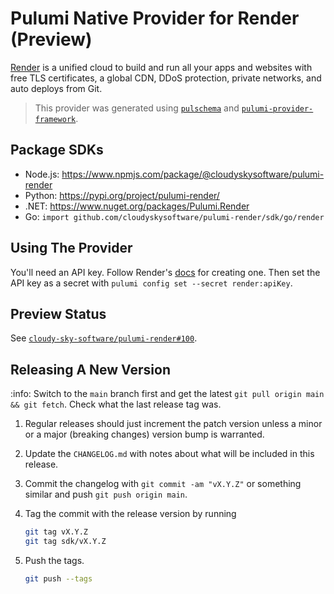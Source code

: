 # Pulumi Native Provider for Render (Preview)

[Render](https://render.com/) is a unified cloud to build and run all your apps and websites with free TLS certificates, a global CDN, DDoS protection, private networks, and auto deploys from Git.

> This provider was generated using [`pulschema`](https://github.com/cloudy-sky-software/pulschema) and [`pulumi-provider-framework`](https://github.com/cloudy-sky-software/pulumi-provider-framework).

## Package SDKs

- Node.js: https://www.npmjs.com/package/@cloudyskysoftware/pulumi-render
- Python: https://pypi.org/project/pulumi-render/
- .NET: https://www.nuget.org/packages/Pulumi.Render
- Go: `import github.com/cloudyskysoftware/pulumi-render/sdk/go/render`

## Using The Provider

You'll need an API key. Follow Render's [docs](https://render.com/docs/api#getting-started) for creating one.
Then set the API key as a secret with `pulumi config set --secret render:apiKey`.

## Preview Status

See [`cloudy-sky-software/pulumi-render#100`](https://github.com/cloudy-sky-software/pulumi-render/issues/100).

## Releasing A New Version

:info: Switch to the `main` branch first and get the latest `git pull origin main && git fetch`. Check what the last release tag was.

1. Regular releases should just increment the patch version unless a minor or a major (breaking changes) version bump is warranted.
1. Update the `CHANGELOG.md` with notes about what will be included in this release.
1. Commit the changelog with `git commit -am "vX.Y.Z"` or something similar and push `git push origin main`.
1. Tag the commit with the release version by running

   ```bash
   git tag vX.Y.Z
   git tag sdk/vX.Y.Z
   ```

1. Push the tags.

   ```bash
   git push --tags
   ```
